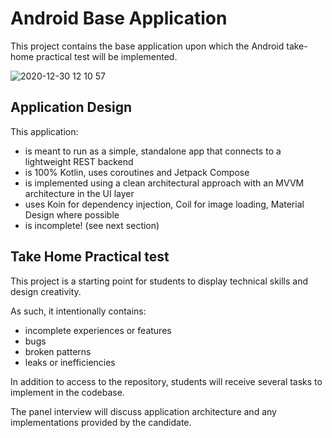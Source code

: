 # Android Base Application
This project contains the base application upon which the Android take-home practical test will be implemented.

![2020-12-30 12 10 57](https://user-images.githubusercontent.com/299434/103378717-1ef83700-4a98-11eb-97c1-a3ffd1238208.gif)


## Application Design
This application:
* is meant to run as a simple, standalone app that connects to a lightweight REST backend
* is 100% Kotlin, uses coroutines and Jetpack Compose
* is implemented using a clean architectural approach with an MVVM architecture in the UI layer
* uses Koin for dependency injection, Coil for image loading, Material Design where possible
* is incomplete! (see next section)

## Take Home Practical test
This project is a starting point for students to display technical skills and design creativity.

As such, it intentionally contains:
* incomplete experiences or features
* bugs
* broken patterns
* leaks or inefficiencies

In addition to access to the repository, students will receive several tasks to implement in the codebase.

The panel interview will discuss application architecture and any implementations provided by the candidate.
